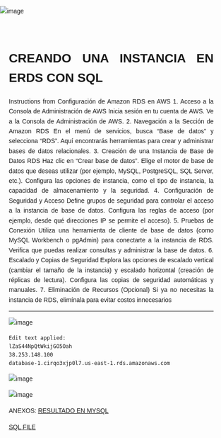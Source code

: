 ![image](https://github.com/Fx2048/COMU_REDES/assets/131219987/32fdae73-b36e-4b80-b03c-114332131ed1)

<!DOCTYPE html>
<html lang="es">
<head>
    <meta charset="UTF-8">
    <meta name="viewport" content="width=device-width, initial-scale=1.0">
    <style>
        body {
            font-family: Arial, sans-serif;
            line-height: 1.6;
            margin: 0;
            padding: 0;
        }
        .container {
            max-width: 800px;
            margin: 0 auto;
            padding: 20px;
            text-align: justify;
        }
    </style>
</head>
<body>
    <div class="container">
        <h1>CREANDO UNA INSTANCIA EN ERDS CON SQL</h1>
<p>Instructions from Configuración de Amazon RDS en AWS
1. Acceso a la Consola de Administración de AWS
Inicia sesión en tu cuenta de AWS.
Ve a la Consola de Administración de AWS.
2. Navegación a la Sección de Amazon RDS
En el menú de servicios, busca “Base de datos” y selecciona “RDS”.
Aquí encontrarás herramientas para crear y administrar bases de datos 
relacionales.
3. Creación de una Instancia de Base de Datos RDS
Haz clic en “Crear base de datos”.
Elige el motor de base de datos que deseas utilizar (por ejemplo, MySQL, 
PostgreSQL, SQL Server, etc.).
Configura las opciones de instancia, como el tipo de instancia, la capacidad de 
almacenamiento y la seguridad.
4. Configuración de Seguridad y Acceso
Define grupos de seguridad para controlar el acceso a la instancia de base de 
datos.
Configura las reglas de acceso (por ejemplo, desde qué direcciones IP se permite 
el acceso).
5. Pruebas de Conexión
Utiliza una herramienta de cliente de base de datos (como MySQL Workbench o 
pgAdmin) para conectarte a la instancia de RDS.
Verifica que puedas realizar consultas y administrar la base de datos.
6. Escalado y Copias de Seguridad
Explora las opciones de escalado vertical (cambiar el tamaño de la instancia) y 
escalado horizontal (creación de réplicas de lectura).
Configura las copias de seguridad automáticas y manuales.
7. Eliminación de Recursos (Opcional)
Si ya no necesitas la instancia de RDS, elimínala para evitar costos innecesarios </p>


_____________________________________________________________




![image](https://github.com/Fx2048/COMU_REDES/assets/131219987/de40b86d-f8d1-4c12-9fd8-af5bbc59ccc2)
````
Edit text applied:
lZaS44NpQtWkijGO5Oah
38.253.148.100
database-1.cirqo3xjp0l7.us-east-1.rds.amazonaws.com
````
![image](https://github.com/Fx2048/COMU_REDES/assets/131219987/3160db57-f771-4ca3-87c9-22406cac8aca)

![image](https://github.com/Fx2048/COMU_REDES/assets/131219987/af5d5d85-9ed4-446c-8bd1-902e8a5f7245)

ANEXOS:
[RESULTADO EN MYSQL](https://github.com/Fx2048/COMU_REDES/blob/main/TAREAS/DOCUMENTATION/sqlchallenge_save.trc)

[SQL FILE](https://github.com/Fx2048/COMU_REDES/blob/main/TAREAS/DOCUMENTATION/SQL_PROOF.sql)
